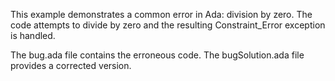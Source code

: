 This example demonstrates a common error in Ada: division by zero. The code attempts to divide by zero and the resulting Constraint_Error exception is handled.

The bug.ada file contains the erroneous code. The bugSolution.ada file provides a corrected version.